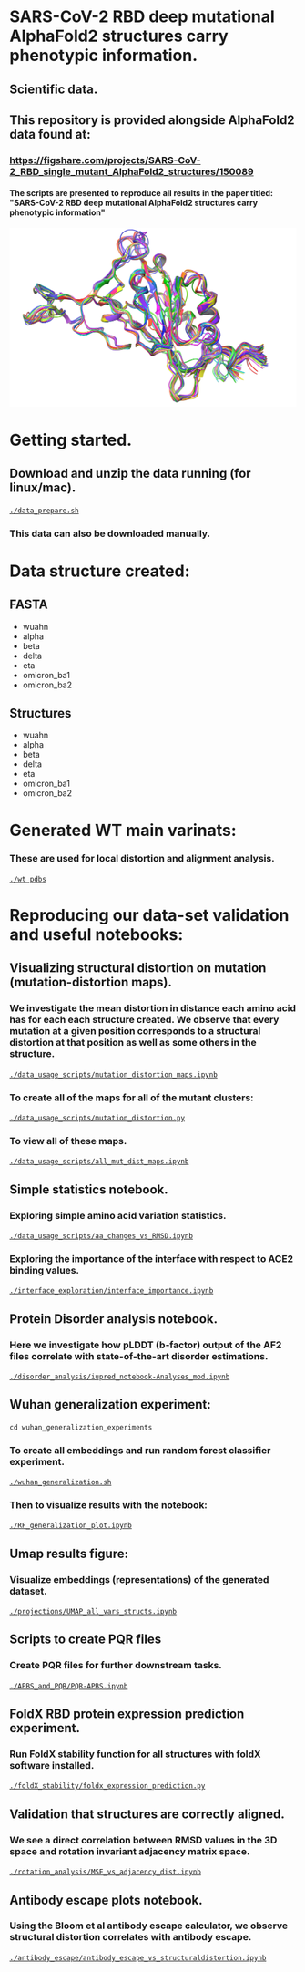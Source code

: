# SARS-CoV-2 RBD deep mutational AlphaFold2 structures carry phenotypic information.
## Scientific data.

## This repository is provided alongside AlphaFold2 data found at: 
### https://figshare.com/projects/SARS-CoV-2_RBD_single_mutant_AlphaFold2_structures/150089 

#### The scripts are presented to reproduce all results in the paper titled: "SARS-CoV-2 RBD deep mutational AlphaFold2 structures carry phenotypic information"

![Superposition of single mutants](./reasults_figs/fig2b_ribbons.png)

# Getting started. 
## Download and unzip the data running (for linux/mac).
[`./data_prepare.sh`](https://github.com/csabaiBio/RBD-AlphaFold2-structures-and-phenotypic-information/blob/main/data_prepare.sh)
### This data can also be downloaded manually.

# Data structure created:

## FASTA
- wuahn
- alpha 
- beta
- delta
- eta
- omicron_ba1
- omicron_ba2

## Structures
- wuahn
- alpha 
- beta
- delta
- eta
- omicron_ba1
- omicron_ba2

# Generated WT main varinats:
### These are used for local distortion and alignment analysis.
[`./wt_pdbs`](https://github.com/csabaiBio/RBD-AlphaFold2-structures-and-phenotypic-information/tree/main/wt_pdbs)

# Reproducing our data-set validation and useful notebooks:

## Visualizing structural distortion on mutation (mutation-distortion maps).
### We investigate the mean distortion in distance each amino acid has for each each structure created. We observe that every mutation at a given position corresponds to a structural distortion at that position as well as some others in the structure.
[`./data_usage_scripts/mutation_distortion_maps.ipynb`](https://github.com/csabaiBio/RBD-AlphaFold2-structures-and-phenotypic-information/blob/main/data_usage_scripts/mutation_distortion_maps.ipynb)

### To create all of the maps for all of the mutant clusters:
[`./data_usage_scripts/mutation_distortion.py`](https://github.com/csabaiBio/RBD-AlphaFold2-structures-and-phenotypic-information/blob/main/data_usage_scripts/mutation_distortion_maps.py)
### To view all of these maps.
[`./data_usage_scripts/all_mut_dist_maps.ipynb`](https://github.com/csabaiBio/RBD-AlphaFold2-structures-and-phenotypic-information/blob/main/data_usage_scripts/all_mut_dist_maps.ipynb)

## Simple statistics notebook.
### Exploring simple amino acid variation statistics.
[`./data_usage_scripts/aa_changes_vs_RMSD.ipynb`](https://github.com/csabaiBio/RBD-AlphaFold2-structures-and-phenotypic-information/blob/main/data_usage_scripts/aa_changes_vs_RMSD.ipynb)
### Exploring the importance of the interface with respect to ACE2 binding values.
[`./interface_exploration/interface_importance.ipynb`](https://github.com/csabaiBio/RBD-AlphaFold2-structures-and-phenotypic-information/blob/main/interface_exploration/interface_importance.ipynb)

## Protein Disorder analysis notebook.
### Here we investigate how pLDDT (b-factor) output of the AF2 files correlate with state-of-the-art disorder estimations.
[`./disorder_analysis/iupred_notebook-Analyses_mod.ipynb`](https://github.com/csabaiBio/RBD-AlphaFold2-structures-and-phenotypic-information/blob/main/disorder_analysis/iupred_notebook-Analyses_mod.ipynb)

## Wuhan generalization experiment:
`cd wuhan_generalization_experiments`
### To create all embeddings and run random forest classifier experiment.
[`./wuhan_generalization.sh`](https://github.com/csabaiBio/RBD-AlphaFold2-structures-and-phenotypic-information/blob/main/wuhan_generalization_experiments/wuhan_generalization.sh)
### Then to visualize results with the notebook:
[`./RF_generalization_plot.ipynb`](https://github.com/csabaiBio/RBD-AlphaFold2-structures-and-phenotypic-information/blob/main/wuhan_generalization_experiments/RF_generalization_plot.ipynb)

## Umap results figure:
### Visualize embeddings (representations) of the generated dataset.
[`./projections/UMAP_all_vars_structs.ipynb`](https://github.com/csabaiBio/RBD-AlphaFold2-structures-and-phenotypic-information/blob/main/projections/UMAP_all_vars_structs.ipynb)

## Scripts to create PQR files
### Create PQR files for further downstream tasks.
[`./APBS_and_PQR/PQR-APBS.ipynb`](https://github.com/csabaiBio/RBD-AlphaFold2-structures-and-phenotypic-information/blob/main/APBS_and_PQR/PQR-APBS.ipynb)

## FoldX RBD protein expression prediction experiment.
### Run FoldX stability function for all structures with foldX software installed.
[`./foldX_stability/foldx_expression_prediction.py`](https://github.com/csabaiBio/RBD-AlphaFold2-structures-and-phenotypic-information/blob/main/foldX_stability/foldx_expression_prediction.py)

## Validation that structures are correctly aligned.
### We see a direct correlation between RMSD values in the 3D space and rotation invariant adjacency matrix space.
[`./rotation_analysis/MSE_vs_adjacency_dist.ipynb`](https://github.com/csabaiBio/RBD-AlphaFold2-structures-and-phenotypic-information/blob/main/rotation_analysis/MSE_vs_adjacency_dist.ipynb)

## Antibody escape plots notebook.
### Using the Bloom et al antibody escape calculator, we observe structural distortion correlates with antibody escape.
[`./antibody_escape/antibody_escape_vs_structuraldistortion.ipynb`](https://github.com/csabaiBio/RBD-AlphaFold2-structures-and-phenotypic-information/blob/main/antibody_escape/antibody_escape_vs_structuraldistortion.ipynb)